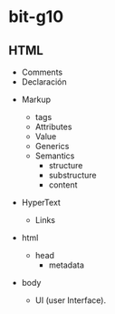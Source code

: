 # bit-g10
## HTML
- Comments
- Declaración

* Markup
  - tags
  - Attributes 
  - Value
  - Generics
  * Semantics
    - structure
    - substructure
    - content 

* HyperText
  - Links

* html
  * head
    - metadata
* body
  - UI (user Interface).
